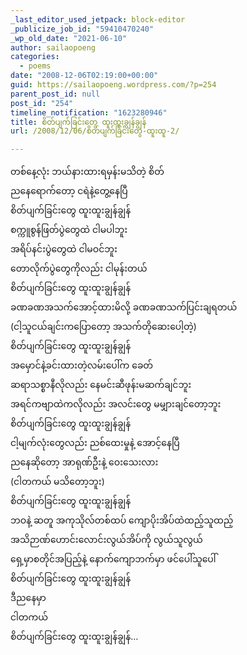 ```yaml
---
_last_editor_used_jetpack: block-editor
_publicize_job_id: "59410470240"
_wp_old_date: "2021-06-10"
author: sailaopoeng
categories:
  - poems
date: "2008-12-06T02:19:00+00:00"
guid: https://sailaopoeng.wordpress.com/?p=254
parent_post_id: null
post_id: "254"
timeline_notification: "1623280946"
title: စိတ်ပျက်ခြင်းတွေ ထူးထူးချွန်ချွန်
url: /2008/12/06/စိတ်ပျက်ခြင်းတွေ-ထူးထူ-2/

---
```

တစ်နေ့လုံး ဘယ်နားထားရမှန်းမသိတဲ့ စိတ်  
ညနေရောက်တော့ ငရဲနဲ့တွေ့နေပြီ  
စိတ်ပျက်ခြင်းတွေ ထူးထူးချွန်ချွန်  
စက္ကူစွန်ဖြတ်ပွဲတွေထဲ ငါမပါဘူး  
အရိပ်နင်းပွဲတွေထဲ ငါမဝင်ဘူး  
တောလိုက်ပွဲတွေကိုလည်း ငါမုန်းတယ်  
စိတ်ပျက်ခြင်းတွေ ထူးထူးချွန်ချွန်  
ခဏခဏအသက်အောင့်ထားမိလို့ ခဏခဏသက်ပြင်းချရတယ်  
(ငါ့သူငယ်ချင်းကပြောတော့ အသက်တိုဆေးပေါ့တဲ့)  
စိတ်ပျက်ခြင်းတွေ ထူးထူးချွန်ချွန်  
အမှောင်နဲ့ခင်းထားတဲ့လမ်းပေါ်က ခေတ်  
ဆရာသစ္စာနီလိုလည်း နေမင်းဆီဖုန်းမဆက်ချင်ဘူး  
အရင်ကဗျာထဲကလိုလည်း အလင်းတွေ မမျှားချင်တော့ဘူး  
စိတ်ပျက်ခြင်းတွေ ထူးထူးချွန်ချွန်  
ငါ့မျက်လုံးတွေလည်း ညစ်ထေးမှုနဲ့ အောင့်နေပြီ  
ညနေဆိုတော့ အာရုဏ်ဦးနဲ့ ဝေးသေးလား  
(ငါတကယ် မသိတော့ဘူး)  
စိတ်ပျက်ခြင်းတွေ ထူးထူးချွန်ချွန်  
ဘဝနဲ့ ဆတူ အကုသိုလ်တစ်ထပ် ကျောပိုးအိပ်ထဲထည့်သူထည့်  
အသိဉာဏ်ဟောင်းလောင်းလွယ်အိပ်ကို လွယ်သူလွယ်  
ရှေ့မှာစတိုင်အပြည့်နဲ့ နောက်ကျောဘက်မှာ ဖင်ပေါ်သူပေါ်  
စိတ်ပျက်ခြင်းတွေ ထူးထူးချွန်ချွန်  
ဒီညနေမှာ  
ငါတကယ်  
စိတ်ပျက်ခြင်းတွေ ထူးထူးချွန်ချွန်…
